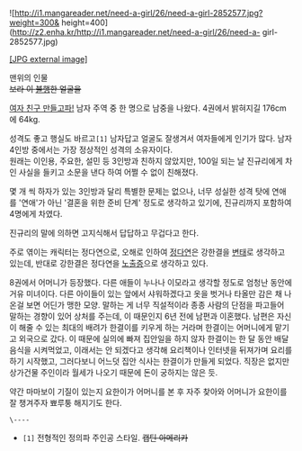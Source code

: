 ![http://i1.mangareader.net/need-a-girl/26/need-a-girl-2852577.jpg?weight=300&
height=400](http://z2.enha.kr/http://i1.mangareader.net/need-a-girl/26/need-a-
girl-2852577.jpg)

[[JPG external
image]](http://i1.mangareader.net/need-a-girl/26/need-a-girl-2852577.jpg)

  
맨위의 인물  
<del>보라 이 [불행](%EB%B6%88%ED%96%89.md)한 얼굴을</del>

[여자 친구 만들고파!](%EC%97%AC%EC%9E%90%20%EC%B9%9C%EA%B5%AC%20%EB%A7%8C%EB%93%A4%EA%B3%A0%ED%8C%8C%21.md) 남자 주역 중 한 명으로 남중을 나왔다. 4권에서 밝혀지길 176cm에 64kg.

성격도 좋고 행실도 바르고`[1]` 남자답고 얼굴도 잘생겨서 여자들에게 인기가 많다. 남자 4인방 중에서는 가장 정상적인 성격의 소유자이다.  
원래는 이인용, 주요한, 설민 등 3인방과 친하지 않았지만, 100일 되는 날 진규리에게 차인 사실을 들키고 소문을 낸다 하여 어쩔 수 없이
친해졌다.

몇 개 씩 하자가 있는 3인방과 달리 특별한 문제는 없으나, 너무 성실한 성격 탓에 연애를 '연애'가 아닌 '결혼을 위한 준비 단계' 정도로
생각하고 있기에, 진규리까지 포함하여 4명에게 차였다.

진규리의 말에 의하면 고지식해서 답답하고 무겁다고 한다.

주로 엮이는 캐릭터는 정다연으로, 오해로 인하여 [정다연](%EC%A0%95%EB%8B%A4%EC%97%B0#s-2.md)은 강한결을
[변태](%EB%B3%80%ED%83%9C#s-1.md)로 생각하고 있는데, 반대로 강한결은 정다연을
[노출증](%EB%85%B8%EC%B6%9C%EC%A6%9D.md)으로 생각하고 있다.

8권에서 어머니가 등장했다. 다른 애들이 누나나 이모라고 생각할 정도로 엄청난 동안에 거유 미녀이다. 다른 아이들이 있는 앞에서 샤워하겠다고
옷을 벗거나 타올만 감은 채 나온걸 보면 어딘가 맹한 모양. 말하는 게 너무 직설적이라 종종 사람의 단점을 파고들어 말하는 경향이 있어
상처를 주는데, 이 때문인지 6년 전에 남편과 이혼했다. 남편은 자신이 해줄 수 있는 최대의 배려가 한결이를 키우게 하는 거라며 한결이는
어머니에게 맡기고 외국으로 갔다. 이 때문에 실의에 빠져 집안일을 하지 않자 한결이는 한 달 동안 배달음식을 시켜먹었고, 이래서는 안
되겠다고 생각해 요리책이나 인터넷을 뒤져가며 요리를 하기 시작했고, 그러다보니 어느덧 집안 식사는 한결이가 만들게 되었다. 직장은 없지만
상가건물 주인이라 월세가 나오기 때문에 돈이 궁하지는 않은 듯.

약간 마마보이 기질이 있는지 요한이가 어머니를 본 후 자주 찾아와 어머니가 요한이를 잘 챙겨주자 뾰루퉁 해지기도 한다.

`\----`

  * `[1]` 전형적인 정의파 주인공 스타일. <del>캡틴 아메리카</del>

